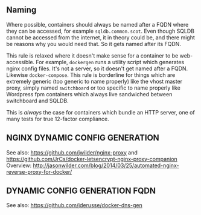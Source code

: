## Naming

Where possible, containers should always be named after a FQDN where they can be accessed, for example `sqldb.common.scot`. Even though SQLDB cannot be accessed from the internet, it in theory could be, and there might be reasons why you would need that. So it gets named after its FQDN.

This rule is relaxed where it doesn't make sense for a container to be web-accessible. For example, `dockergen` runs a utility script which generates nginx config files. It's not a server, so it doesn't get named after a FQDN. Likewise `docker-compose`. This rule is borderline for things which are extremely generic (too generic to name properly) like the vhost master proxy, simply named `switchboard` or too specific to name properly like Wordpress fpm containers which always live sandwiched between switchboard and SQLDB.

This is *always* the case for containers which bundle an HTTP server, one of many tests for true 12-factor compliance.

NGINX DYNAMIC CONFIG GENERATION
------
See also: https://github.com/jwilder/nginx-proxy
and https://github.com/JrCs/docker-letsencrypt-nginx-proxy-companion
Overview: http://jasonwilder.com/blog/2014/03/25/automated-nginx-reverse-proxy-for-docker/

DYNAMIC CONFIG GENERATION FQDN
------
See also: https://github.com/jderusse/docker-dns-gen

